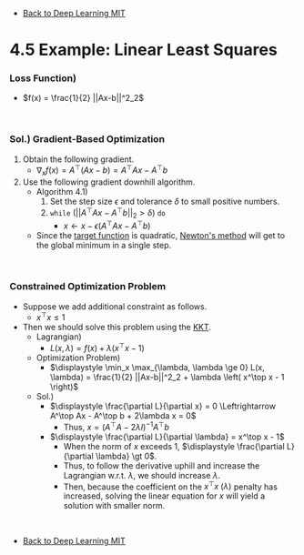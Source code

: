 * [Back to Deep Learning MIT](../../main.md)

# 4.5 Example: Linear Least Squares
### Loss Function)
- $`f(x) = \frac{1}{2} ||Ax-b||^2_2`$

<br>

### Sol.) Gradient-Based Optimization
1. Obtain the following gradient.
   - $`\nabla_x f(x) = A^\top (Ax-b) = A^\top Ax - A^\top b`$
2. Use the following gradient downhill algorithm.   
   - Algorithm 4.1)
     1. Set the step size $`\epsilon`$ and tolerance $`\delta`$ to small positive numbers.
     2. `while` $`(||A^\top Ax - A^\top b||_2 \gt \delta)`$ `do`
        - $`x \leftarrow x - \epsilon(A^\top Ax - A^\top b)`$
   - Since the [target function](#loss-function) is quadratic, [Newton's method](../03/note.md#concept-the-newtons-method) will get to the global minimum in a single step.

<br>

### Constrained Optimization Problem
- Suppose we add additional constraint as follows.
  - $`x^\top x \le 1`$
- Then we should solve this problem using the [KKT](../04/note.md#concept-karush-kuhn-tucker-kkt).
  - Lagrangian) 
    - $`L(x,\lambda) = f(x) + \lambda \left( x^\top x - 1 \right)`$
  - Optimization Problem)
    - $`\displaystyle \min_x \max_{\lambda, \lambda \ge 0} L(x, \lambda) = \frac{1}{2} ||Ax-b||^2_2 + \lambda \left( x^\top x - 1 \right)`$
  - Sol.)
    - $`\displaystyle \frac{\partial L}{\partial x} = 0 \Leftrightarrow A^\top Ax - A^\top b + 2\lambda x = 0`$
      - Thus, $`x = (A^\top A-2\lambda I)^{-1}A^\top b`$
    - $`\displaystyle \frac{\partial L}{\partial \lambda} = x^\top x - 1`$
      - When the norm of $`x`$ exceeds $`1`$, $`\displaystyle \frac{\partial L}{\partial \lambda} \gt 0`$.
      - Thus, to follow the derivative uphill and increase the Lagrangian w.r.t. $`\lambda`$, we should increase $`\lambda`$.
      - Then, because the coefficient on the $`x^\top x \;(\lambda)`$ penalty has increased, solving the linear equation for $`x`$ will yield a solution with smaller norm. 




<br>

* [Back to Deep Learning MIT](../../main.md)